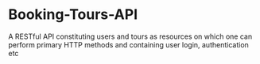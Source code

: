 # Booking-Tours-API
A RESTful API constituting users and tours as resources on which one can perform primary HTTP methods and containing user login, authentication etc 
